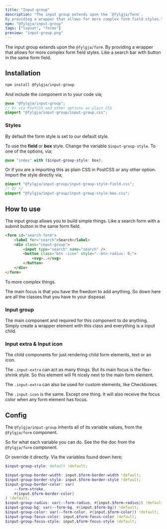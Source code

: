 ```yaml
---
title: "Input-group"
description: "The input group extends upon the `@fylgja/form`.
By providing a wrapper that allows for more complex form field styles."
npm: "@fylgja/input-group"
tags: ["layout", "forms"]
preview: "input-group.png"
---
```


The input group extends upon the `@fylgja/form`.
By providing a wrapper that allows for more complex form field styles.
Like a search bar with button in the same form field.

## Installation

```bash
npm install @fylgja/input-group
```

And include the component in to your code via;

```scss
@use "@fylgja/input-group";
// Or via PostCSS and other options as plain CSS
@import "@fylgja/input-group/input-group.css";
```

### Styles

By default the form style is set to our default style.

To use the **field** or **box** style.
Change the variable `$input-group-style`.
To one of the options, via;

```scss
@use "index" with ($input-group-style: box);
```

Or if you are a importing this as plain CSS in PostCSS or any other option.
Import the style directly via;

```css
@import "@fylgja/input-group/input-group-style-field.css";
/* Or */
@import "@fylgja/input-group/input-group-style-box.css";
```

## How to use

The input group allows you to build simple things.
Like a search form with a submit button in the same form field.

```html
<form id="search-form">
    <label for="search">Search</label>
    <div class="input-group">
        <input type="search" name="search" />
        <button class="btn -icon" style="--btn-radius: 0;">
            <svg>..</svg>
        </button>
    </div>
</form>
```

To more complex things.

The main focus is that you have the freedom to add anything.
So down here are all the classes that you have to your disposal.

### Input group

The main component and required for this component to do anything.
Simply create a wrapper element with this class and everything is a input child.

### Input extra & Input icon

The child components for just rendering child form elements, text or an icon.

The `.input-extra` can act as many things.
But its main focus is the flex-shrink style.
So this element will fit nicely next to the main form element.

The `.input-extra` can also be used for custom elements,
like Checkboxes.

The `.input-icon` is the same.
Except one thing.
It will also receive the focus color when any form element has focus.

## Config

The `@fylgja/input-group` inherits all of its variable values,
from the `@fylgja/form` component.

So for what each variable you can do.
See the the doc from the `@fylgja/form` component.

Or override it directly.
Via the variables found down here;

```scss
$input-group-style: default !default;

$input-group-border-width: input.$form-border-width !default;
$input-group-border-style: input.$form-border-style !default;
$input-group-border-color: var(
    --form-stroke,
    #{input.$form-border-color}
) !default;
$input-group-radius: var(--form-radius, #{input.$form-radius}) !default;
$input-group-bg: var(--form-bg, #{input.$form-bg}) !default;
$input-group-color: var(--form-color, #{input.$form-color}) !default;
$input-group-focus-color: input.$form-focus-color !default;
$input-group-focus-style: input.$form-focus-style !default;
```
